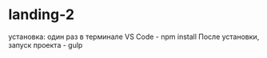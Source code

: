 # landing-2
установка: один раз в терминале VS Code - npm install
После установки, запуск проекта - gulp
